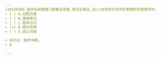 ```yaml
---
(20150309_操作系统原理习题集及答案_笔试必需品_doc)在请求分页内存管理的页表表项中，其中修改位供﹎﹎﹎﹎时参考。
- ( ) A.分配页面 
- ( ) B.置换算法 
- ( ) C.程序访问 
- (x) D.换出页面 
- ( ) E.调入页面

> 知识点：缺页中断。
> D

---
```

